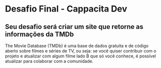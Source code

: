 # Desafio Final - Cappacita Dev

## Seu desafio será criar um site que retorne as informações da TMDb 

The Movie Database (TMDb) é uma base de dados gratuita e de código aberto sobre filmes e séries de TV, ou seja: se você quiser contribuir com o projeto e atualizar com algum filme lado B que só você conhece, é possível atualizar para colaborar com a comunidade.

